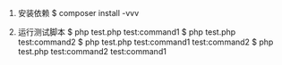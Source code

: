 1. 安装依赖
$ composer install -vvv

2. 运行测试脚本
$ php test.php test:command1
$ php test.php test:command2
$ php test.php test:command1 test:command2
$ php test.php test:command2 test:command1